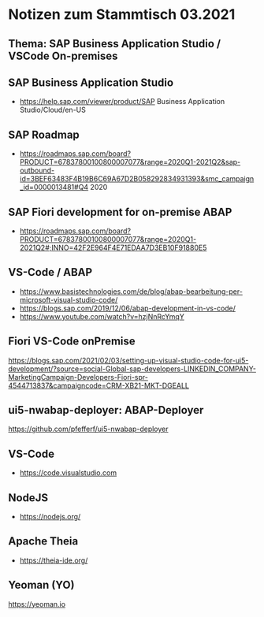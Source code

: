 Notizen zum Stammtisch 03.2021
====

Thema: SAP Business Application Studio / VSCode On-premises
----

SAP Business Application Studio
----
- https://help.sap.com/viewer/product/SAP Business Application Studio/Cloud/en-US

SAP Roadmap
----
- https://roadmaps.sap.com/board?PRODUCT=67837800100800007077&range=2020Q1-2021Q2&sap-outbound-id=3BEF63483F4B19B6C69A67D2B058292834931393&smc_campaign_id=0000013481#Q4 2020

SAP Fiori development for on-premise ABAP
----
- https://roadmaps.sap.com/board?PRODUCT=67837800100800007077&range=2020Q1-2021Q2#;INNO=42F2E964F4E71EDAA7D3EB10F91880E5

VS-Code / ABAP
----
- https://www.basistechnologies.com/de/blog/abap-bearbeitung-per-microsoft-visual-studio-code/
- https://blogs.sap.com/2019/12/06/abap-development-in-vs-code/
- https://www.youtube.com/watch?v=hzjNnRcYmqY

Fiori VS-Code onPremise
----
https://blogs.sap.com/2021/02/03/setting-up-visual-studio-code-for-ui5-development/?source=social-Global-sap-developers-LINKEDIN_COMPANY-MarketingCampaign-Developers-Fiori-spr-4544713837&campaigncode=CRM-XB21-MKT-DGEALL


ui5-nwabap-deployer: ABAP-Deployer
----
https://github.com/pfefferf/ui5-nwabap-deployer


VS-Code
----
- https://code.visualstudio.com

NodeJS
----
- https://nodejs.org/

Apache Theia
----
- https://theia-ide.org/


Yeoman (YO)
----
https://yeoman.io


